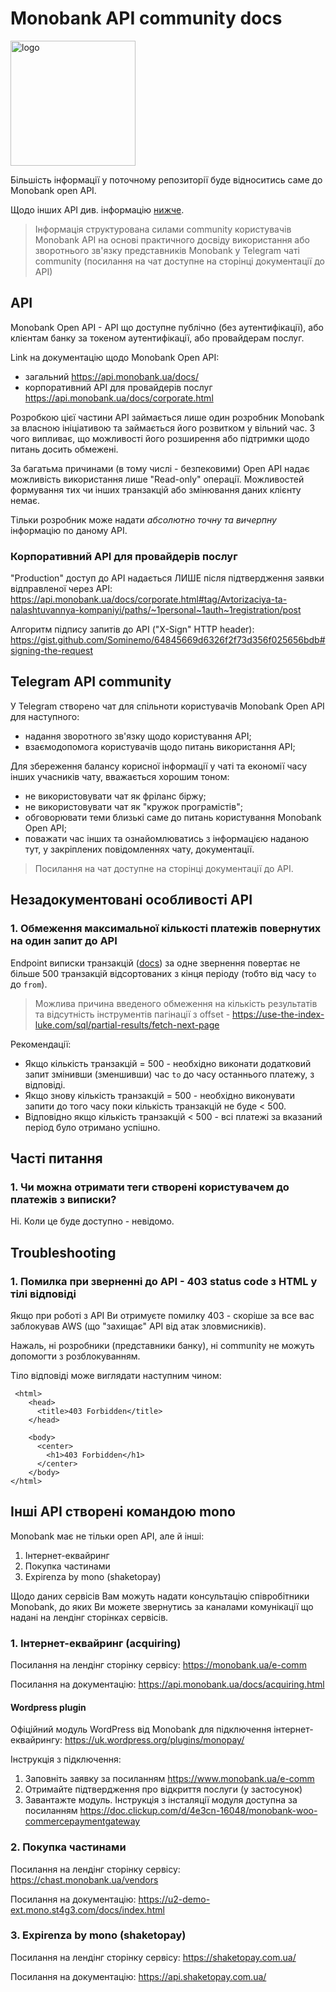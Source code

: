 # Monobank API community docs

<img alt="logo" src="https://user-images.githubusercontent.com/59166229/211002581-faa622e4-d47f-4c93-9d9d-afce50484339.png" width="200" height="200" />

Більшість інформації у поточному репозиторії буде відноситись саме до Monobank open API.

Щодо інших API див. інформацію [нижче](#інші-api-створені-командою-mono).

> Інформація структурована силами community користувачів Monobank API на основі
> практичного досвіду використання або зворотнього зв'язку представників Monobank у 
> Telegram чаті community (посилання на чат доступне на сторінці документації до API)

## API

Monobank Open API - API що доступне публічно (без аутентифікації), або клієнтам банку за токеном аутентифікації,
або провайдерам послуг.

Link на документацію щодо Monobank Open API:
- загальний https://api.monobank.ua/docs/
- корпоративний API для провайдерів послуг https://api.monobank.ua/docs/corporate.html

Розробкою цієї частини API займається лише один розробник Monobank за власною ініціативою та займається його розвитком
у вільний час. З чого випливає, що можливості його розширення або підтримки щодо питань досить обмежені.

За багатьма причинами (в тому числі - безпековими) Open API надає можливість використання лише "Read-only" операції.
Можливостей формування тих чи інших транзакцій або змінювання даних клієнту немає.

Тільки розробник може надати _абсолютно точну та вичерпну_ інформацію по даному API.

### Корпоративний API для провайдерів послуг

"Production" доступ до API надається ЛИШЕ після підтвердження заявки відправленої через API: 
https://api.monobank.ua/docs/corporate.html#tag/Avtorizaciya-ta-nalashtuvannya-kompaniyi/paths/~1personal~1auth~1registration/post

Алгоритм підпису запитів до API ("X-Sign" HTTP header): https://gist.github.com/Sominemo/64845669d6326f2f73d356f025656bdb#signing-the-request

## Telegram API community

У Telegram створено чат для спільноти користувачів Monobank Open API для наступного:
- надання зворотного зв'язку щодо користування API;
- взаємодопомога користувачів щодо питань використання API;

Для збереження балансу корисної інформації у чаті та економії часу інших учасників чату, вважається хорошим тоном:
- не використовувати чат як фріланс біржу;
- не використовувати чат як "кружок програмістів";
- обговорювати теми близькі саме до питань користування Monobank Open API;
- поважати час інших та ознайомлюватись з інформацією наданою тут, у закріплених повідомленнях чату, документації.

> Посилання на чат доступне на сторінці документації до API.

## Незадокументовані особливості API

### 1. Обмеження максимальної кількості платежів повернутих на один запит до API

Endpoint виписки транзакцій ([docs](https://api.monobank.ua/docs/#tag/Kliyentski-personalni-dani/paths/~1personal~1statement~1{account}~1{from}~1{to}/get)) за одне звернення повертає не більше 500 транзакцій відсортованих з кінця періоду 
(тобто від часу `to` до `from`).

> Можлива причина введеного обмеження на кількість результатів та відсутність інструментів пагінації з offset - https://use-the-index-luke.com/sql/partial-results/fetch-next-page

Рекомендації:
- Якщо кількість транзакцій = 500 - необхідно виконати додатковий запит змінивши (зменшивши) час `to` до часу останнього платежу, з відповіді.
- Якщо знову кількість транзакцій = 500 - необхідно виконувати запити до того часу поки кількість транзакцій не буде < 500.
- Відповідно якщо кількість транзакцій < 500 - всі платежі за вказаний період було отримано успішно.

## Часті питання

### 1. Чи можна отримати теги створені користувачем до платежів з виписки?

Ні. Коли це буде доступно - невідомо.

## Troubleshooting

### 1. Помилка при зверненні до API - 403 status code з HTML у тілі відповіді

Якщо при роботі з API Ви отримуєте помилку 403 - скоріше за все вас заблокував AWS 
(що "захищає" API від атак зловмисників).

Нажаль, ні розробники (представники банку), ні community не можуть допомогти з розблокуванням.

Тіло відповіді може виглядати наступним чином:
```
 <html>
    <head>
      <title>403 Forbidden</title>
    </head>
    
    <body>
      <center>
        <h1>403 Forbidden</h1>
      </center>
    </body>
</html>
```

## Інші API створені командою mono 

Monobank має не тільки open API, але й інші:
1. Інтернет-еквайринг
2. Покупка частинами
3. Expirenza by mono (shaketopay)

Щодо даних сервісів Вам можуть надати консультацію співробітники Monobank, до яких Ви можете звернутись
за каналами комунікації що надані на лендінг сторінках сервісів.

### 1. Інтернет-еквайринг (acquiring)

Посилання на лендінг сторінку сервісу: https://monobank.ua/e-comm

Посилання на документацію: https://api.monobank.ua/docs/acquiring.html

#### Wordpress plugin

Офіційний модуль WordPress від Monobank для підключення інтернет-еквайрингу: https://uk.wordpress.org/plugins/monopay/

Інструкція з підключення: 
1. Заповніть заявку за посиланням https://www.monobank.ua/e-comm
2. Отримайте підтвердження про відкриття послуги (у застосунок)
3. Завантажте модуль. Інструкція з інсталяції модуля доступна за посиланням https://doc.clickup.com/d/4e3cn-16048/monobank-woo-commercepaymentgateway

### 2. Покупка частинами

Посилання на лендінг сторінку сервісу: https://chast.monobank.ua/vendors

Посилання на документацію: https://u2-demo-ext.mono.st4g3.com/docs/index.html

### 3. Expirenza by mono (shaketopay)

Посилання на лендінг сторінку сервісу: https://shaketopay.com.ua/

Посилання на документацію: https://api.shaketopay.com.ua/
